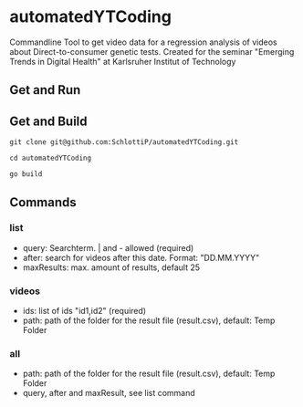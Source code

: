 # automatedYTCoding
Commandline Tool to get video data for a regression analysis of videos about Direct-to-consumer genetic tests. Created for the seminar "Emerging Trends in Digital Health" at Karlsruher Institut of Technology

## Get and Run

## Get and Build
`git clone git@github.com:SchlottiP/automatedYTCoding.git`

`cd automatedYTCoding`

`go build`

## Commands
### list
- query: Searchterm.  | and - allowed (required)
- after: search for videos after this date. Format: "DD.MM.YYYY"
- maxResults: max. amount of results, default 25

### videos
- ids: list of ids "id1,id2" (required)
- path: path of the folder for the result file (result.csv), default: Temp Folder

### all
- path:  path of the folder for the result file (result.csv), default: Temp Folder
- query, after and maxResult, see list command

